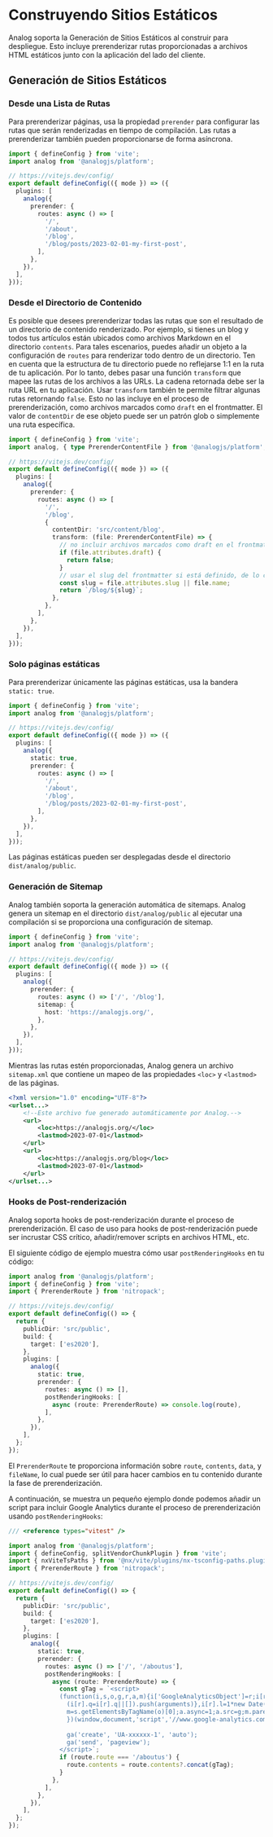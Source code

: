 # Construyendo Sitios Estáticos

Analog soporta la Generación de Sitios Estáticos al construir para despliegue. Esto incluye prerenderizar rutas proporcionadas a archivos HTML estáticos junto con la aplicación del lado del cliente.

## Generación de Sitios Estáticos

### Desde una Lista de Rutas

Para prerenderizar páginas, usa la propiedad `prerender` para configurar las rutas que serán renderizadas en tiempo de compilación. Las rutas a prerenderizar también pueden proporcionarse de forma asíncrona.

```ts
import { defineConfig } from 'vite';
import analog from '@analogjs/platform';

// https://vitejs.dev/config/
export default defineConfig(({ mode }) => ({
  plugins: [
    analog({
      prerender: {
        routes: async () => [
          '/',
          '/about',
          '/blog',
          '/blog/posts/2023-02-01-my-first-post',
        ],
      },
    }),
  ],
}));
```

### Desde el Directorio de Contenido

Es posible que desees prerenderizar todas las rutas que son el resultado de un directorio de contenido renderizado. Por ejemplo, si tienes un blog y todos tus artículos están ubicados como archivos Markdown en el directorio `contents`. Para tales escenarios, puedes añadir un objeto a la configuración de `routes` para renderizar todo dentro de un directorio. Ten en cuenta que la estructura de tu directorio puede no reflejarse 1:1 en la ruta de tu aplicación. Por lo tanto, debes pasar una función `transform` que mapee las rutas de los archivos a las URLs. La cadena retornada debe ser la ruta URL en tu aplicación. Usar `transform` también te permite filtrar algunas rutas retornando `false`. Esto no las incluye en el proceso de prerenderización, como archivos marcados como `draft` en el frontmatter. El valor de `contentDir` de ese objeto puede ser un patrón glob o simplemente una ruta específica.

```ts
import { defineConfig } from 'vite';
import analog, { type PrerenderContentFile } from '@analogjs/platform';

// https://vitejs.dev/config/
export default defineConfig(({ mode }) => ({
  plugins: [
    analog({
      prerender: {
        routes: async () => [
          '/',
          '/blog',
          {
            contentDir: 'src/content/blog',
            transform: (file: PrerenderContentFile) => {
              // no incluir archivos marcados como draft en el frontmatter
              if (file.attributes.draft) {
                return false;
              }
              // usar el slug del frontmatter si está definido, de lo contrario usar el nombre base del archivo
              const slug = file.attributes.slug || file.name;
              return `/blog/${slug}`;
            },
          },
        ],
      },
    }),
  ],
}));
```

### Solo páginas estáticas

Para prerenderizar únicamente las páginas estáticas, usa la bandera `static: true`.

```ts
import { defineConfig } from 'vite';
import analog from '@analogjs/platform';

// https://vitejs.dev/config/
export default defineConfig(({ mode }) => ({
  plugins: [
    analog({
      static: true,
      prerender: {
        routes: async () => [
          '/',
          '/about',
          '/blog',
          '/blog/posts/2023-02-01-my-first-post',
        ],
      },
    }),
  ],
}));
```

Las páginas estáticas pueden ser desplegadas desde el directorio `dist/analog/public`.

### Generación de Sitemap

Analog también soporta la generación automática de sitemaps. Analog genera un sitemap en el directorio `dist/analog/public` al ejecutar una compilación si se proporciona una configuración de sitemap.

```ts
import { defineConfig } from 'vite';
import analog from '@analogjs/platform';

// https://vitejs.dev/config/
export default defineConfig(({ mode }) => ({
  plugins: [
    analog({
      prerender: {
        routes: async () => ['/', '/blog'],
        sitemap: {
          host: 'https://analogjs.org/',
        },
      },
    }),
  ],
}));
```

Mientras las rutas estén proporcionadas, Analog genera un archivo `sitemap.xml` que contiene un mapeo de las propiedades `<loc>` y `<lastmod>` de las páginas.

```xml
<?xml version="1.0" encoding="UTF-8"?>
<urlset...>
    <!--Este archivo fue generado automáticamente por Analog.-->
    <url>
        <loc>https://analogjs.org/</loc>
        <lastmod>2023-07-01</lastmod>
    </url>
    <url>
        <loc>https://analogjs.org/blog</loc>
        <lastmod>2023-07-01</lastmod>
    </url>
</urlset...>
```

### Hooks de Post-renderización

Analog soporta hooks de post-renderización durante el proceso de prerenderización. El caso de uso para hooks de post-renderización puede ser incrustar CSS crítico, añadir/remover scripts en archivos HTML, etc.

El siguiente código de ejemplo muestra cómo usar `postRenderingHooks` en tu código:

```ts
import analog from '@analogjs/platform';
import { defineConfig } from 'vite';
import { PrerenderRoute } from 'nitropack';

// https://vitejs.dev/config/
export default defineConfig(() => {
  return {
    publicDir: 'src/public',
    build: {
      target: ['es2020'],
    },
    plugins: [
      analog({
        static: true,
        prerender: {
          routes: async () => [],
          postRenderingHooks: [
            async (route: PrerenderRoute) => console.log(route),
          ],
        },
      }),
    ],
  };
});
```

El `PrerenderRoute` te proporciona información sobre `route`, `contents`, `data`, y `fileName`, lo cual puede ser útil para hacer cambios en tu contenido durante la fase de prerenderización.

A continuación, se muestra un pequeño ejemplo donde podemos añadir un script para incluir Google Analytics durante el proceso de prerenderización usando `postRenderingHooks`:

```ts
/// <reference types="vitest" />

import analog from '@analogjs/platform';
import { defineConfig, splitVendorChunkPlugin } from 'vite';
import { nxViteTsPaths } from '@nx/vite/plugins/nx-tsconfig-paths.plugin';
import { PrerenderRoute } from 'nitropack';

// https://vitejs.dev/config/
export default defineConfig(() => {
  return {
    publicDir: 'src/public',
    build: {
      target: ['es2020'],
    },
    plugins: [
      analog({
        static: true,
        prerender: {
          routes: async () => ['/', '/aboutus'],
          postRenderingHooks: [
            async (route: PrerenderRoute) => {
              const gTag = `<script>
              (function(i,s,o,g,r,a,m){i['GoogleAnalyticsObject']=r;i[r]=i[r]||function(){
                (i[r].q=i[r].q||[]).push(arguments)},i[r].l=1*new Date();a=s.createElement(o),
                m=s.getElementsByTagName(o)[0];a.async=1;a.src=g;m.parentNode.insertBefore(a,m)
                })(window,document,'script','//www.google-analytics.com/analytics.js','ga');
  
                ga('create', 'UA-xxxxxx-1', 'auto');
                ga('send', 'pageview');
              </script>`;
              if (route.route === '/aboutus') {
                route.contents = route.contents?.concat(gTag);
              }
            },
          ],
        },
      }),
    ],
  };
});
```
